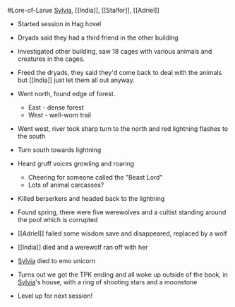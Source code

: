#Lore-of-Larue 
[Sylvia](PCs/Past/Sylvia.md), [[India]], [[Stalfor]], [[Adriel]]

- Started session in Hag hovel
- Dryads said they had a third friend in the other building
- Investigated other building, saw 18 cages with various animals and creatures in the cages.
- Freed the dryads, they said they'd come back to deal with the animals but [[India]] just let them all out anyway.
- Went north, found edge of forest.
	- East - dense forest
	- West - well-worn trail
- Went west, river took sharp turn to the north and red lightning flashes to the south
- Turn south towards lightning
- Heard gruff voices growling and roaring
	- Cheering for someone called the "Beast Lord"
	- Lots of animal carcasses?
- Killed berserkers and headed back to the lightning

- Found spring, there were five werewolves and a cultist standing around the pool which is corrupted
- [[Adriel]] failed some wisdom save and disappeared, replaced by a wolf
- [[India]] died and a werewolf ran off with her
- [Sylvia](PCs/Past/Sylvia.md) died to emo unicorn
- Turns out we got the TPK ending and all woke up outside of the book, in [Sylvia](PCs/Past/Sylvia.md)'s house, with a ring of shooting stars and a moonstone
- Level up for next session!